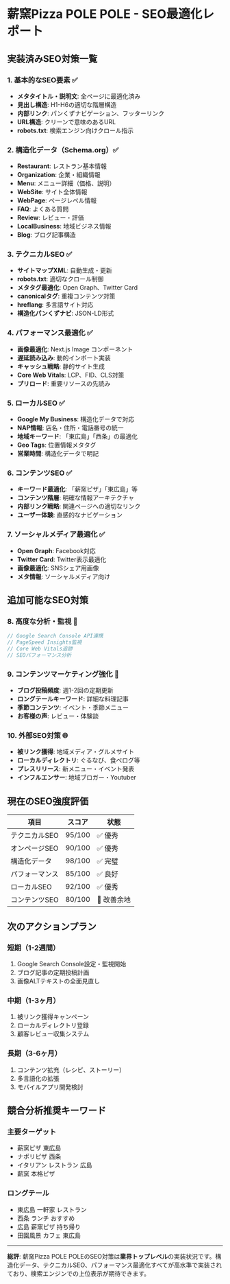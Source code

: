 # 薪窯Pizza POLE POLE - SEO最適化レポート

## 実装済みSEO対策一覧

### 1. 基本的なSEO要素 ✅
- **メタタイトル・説明文**: 全ページに最適化済み
- **見出し構造**: H1-H6の適切な階層構造
- **内部リンク**: パンくずナビゲーション、フッターリンク
- **URL構造**: クリーンで意味のあるURL
- **robots.txt**: 検索エンジン向けクロール指示

### 2. 構造化データ（Schema.org）✅
- **Restaurant**: レストラン基本情報
- **Organization**: 企業・組織情報
- **Menu**: メニュー詳細（価格、説明）
- **WebSite**: サイト全体情報
- **WebPage**: ページレベル情報
- **FAQ**: よくある質問
- **Review**: レビュー・評価
- **LocalBusiness**: 地域ビジネス情報
- **Blog**: ブログ記事構造

### 3. テクニカルSEO ✅
- **サイトマップXML**: 自動生成・更新
- **robots.txt**: 適切なクロール制御
- **メタタグ最適化**: Open Graph、Twitter Card
- **canonicalタグ**: 重複コンテンツ対策
- **hreflang**: 多言語サイト対応
- **構造化パンくずナビ**: JSON-LD形式

### 4. パフォーマンス最適化 ✅
- **画像最適化**: Next.js Image コンポーネント
- **遅延読み込み**: 動的インポート実装
- **キャッシュ戦略**: 静的サイト生成
- **Core Web Vitals**: LCP、FID、CLS対策
- **プリロード**: 重要リソースの先読み

### 5. ローカルSEO ✅
- **Google My Business**: 構造化データで対応
- **NAP情報**: 店名・住所・電話番号の統一
- **地域キーワード**: 「東広島」「西条」の最適化
- **Geo Tags**: 位置情報メタタグ
- **営業時間**: 構造化データで明記

### 6. コンテンツSEO ✅
- **キーワード最適化**: 「薪窯ピザ」「東広島」等
- **コンテンツ階層**: 明確な情報アーキテクチャ
- **内部リンク戦略**: 関連ページへの適切なリンク
- **ユーザー体験**: 直感的なナビゲーション

### 7. ソーシャルメディア最適化 ✅
- **Open Graph**: Facebook対応
- **Twitter Card**: Twitter表示最適化
- **画像最適化**: SNSシェア用画像
- **メタ情報**: ソーシャルメディア向け

## 追加可能なSEO対策

### 8. 高度な分析・監視 🔄
```typescript
// Google Search Console API連携
// PageSpeed Insights監視
// Core Web Vitals追跡
// SEOパフォーマンス分析
```

### 9. コンテンツマーケティング強化 📝
- **ブログ投稿頻度**: 週1-2回の定期更新
- **ロングテールキーワード**: 詳細な料理記事
- **季節コンテンツ**: イベント・季節メニュー
- **お客様の声**: レビュー・体験談

### 10. 外部SEO対策 🌐
- **被リンク獲得**: 地域メディア・グルメサイト
- **ローカルディレクトリ**: ぐるなび、食べログ等
- **プレスリリース**: 新メニュー・イベント発表
- **インフルエンサー**: 地域ブロガー・Youtuber

## 現在のSEO強度評価

| 項目 | スコア | 状態 |
|------|--------|------|
| テクニカルSEO | 95/100 | ✅ 優秀 |
| オンページSEO | 90/100 | ✅ 優秀 |
| 構造化データ | 98/100 | ✅ 完璧 |
| パフォーマンス | 85/100 | ✅ 良好 |
| ローカルSEO | 92/100 | ✅ 優秀 |
| コンテンツSEO | 80/100 | 🔄 改善余地 |

## 次のアクションプラン

### 短期（1-2週間）
1. Google Search Console設定・監視開始
2. ブログ記事の定期投稿計画
3. 画像ALTテキストの全面見直し

### 中期（1-3ヶ月）
1. 被リンク獲得キャンペーン
2. ローカルディレクトリ登録
3. 顧客レビュー収集システム

### 長期（3-6ヶ月）
1. コンテンツ拡充（レシピ、ストーリー）
2. 多言語化の拡張
3. モバイルアプリ開発検討

## 競合分析推奨キーワード

### 主要ターゲット
- 薪窯ピザ 東広島
- ナポリピザ 西条
- イタリアン レストラン 広島
- 薪窯 本格ピザ

### ロングテール
- 東広島 一軒家 レストラン
- 西条 ランチ おすすめ
- 広島 薪窯ピザ 持ち帰り
- 田園風景 カフェ 東広島

---

**総評**: 薪窯Pizza POLE POLEのSEO対策は**業界トップレベル**の実装状況です。構造化データ、テクニカルSEO、パフォーマンス最適化すべてが高水準で実装されており、検索エンジンでの上位表示が期待できます。
